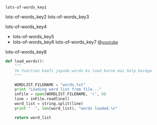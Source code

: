 ```ngMeta
lots-of-words_key1
```

lots-of-words_key2
lots-of-words_key3


lots-of-words_key4
- lots-of-words_key5
- lots-of-words_key6
lots-of-words_key7
@[`youtube`](https://www.`youtube`.com/watch?v=6LiPNTmkNeY)

lots-of-words_key8
```python
def load_words():
    """
    Ye function kaafi jayada words ko load karne mai help karega
    """

    WORDLIST_FILENAME = "words.txt"
    print "Loading word list from file..."
    inFile = open(WORDLIST_FILENAME, 'r', 0)
    line = inFile.readline()
    word_list = string.split(line)
    print "  ", len(word_list), "words loaded.\n"

    return word_list
```
